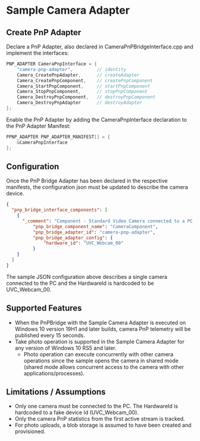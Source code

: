 # Sample Camera Adapter

## Create PnP Adapter
Declare a PnP Adapter, also declared in CameraPnPBridgeInterface.cpp and implement the interfaces:

```C
PNP_ADAPTER CameraPnpInterface = {
    "camera-pnp-adapter",         // identity
    Camera_CreatePnpAdapter,      // createAdapter
    Camera_CreatePnpComponent,    // createPnpComponent
    Camera_StartPnpComponent,     // startPnpComponent
    Camera_StopPnpComponent,      // stopPnpComponent
    Camera_DestroyPnpComponent,   // destroyPnpComponent
    Camera_DestroyPnpAdapter      // destroyAdapter
};
```

Enable the PnP Adapter by adding the CameraPnpInterface declaration to the PnP Adapter Manifest:

```C
PPNP_ADAPTER PNP_ADAPTER_MANIFEST[] = {
    &CameraPnpInterface
};
```

## Configuration
Once the PnP Bridge Adapter has been declared in the respective manifests, the configuration json must be updated to describe the camera device.

```JSON
{
  "pnp_bridge_interface_components": [
    {
      "_comment": "Component - Standard Video Camera connected to a PC, for now the first camera only.",
          "pnp_bridge_component_name": "CameraComponent",
          "pnp_bridge_adapter_id": "camera-pnp-adapter",
          "pnp_bridge_adapter_config": {
              "hardware_id": "UVC_Webcam_00"
          }
    }
  ]
}

```

The sample JSON configuration above describes a single camera connected to the PC and the HardwareId is hardcoded to be UVC_Webcam_00.

## Supported Features

- When the PnPBridge with the Sample Camera Adapter is executed on Windows 10 version 19H1 and later builds, camera PnP telemetry will be published every 15 seconds.
- Take photo operation is supported in the Sample Camera Adapter for any version of Windows 10 RS5 and later.
    - Photo operation can execute concurrently with other camera operations since the sample opens the camera in shared mode (shared mode allows concurrent access to the camera with other applications/processes).

## Limitations / Assumptions

- Only one camera must be connected to the PC.  The HardwareId is hardcoded to a fake device Id (UVC_Webcam_00).
- Only the camera PnP statistics from the first active stream is tracked.
- For photo uploads, a blob storage is assumed to have been created and provisioned.